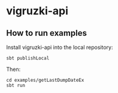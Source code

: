 # vigruzki-api

## How to run examples

Install vigruzki-api into the local repository:

    sbt publishLocal

Then:

    cd examples/getLastDumpDateEx
    sbt run
